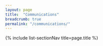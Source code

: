 ```yaml
---
layout: page
title:  "Communications"  
breadcrumb: true
permalink: "/communications/"
---
```



{% include list-sectionNav title=page.title %}
